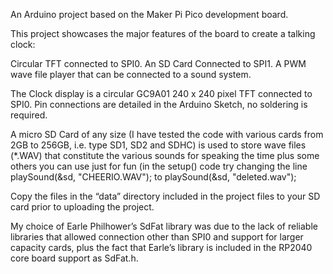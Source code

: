 An Arduino project based on the Maker Pi Pico development board.

This project showcases the major features of the board to create a talking clock:

Circular TFT connected to SPI0.
An SD Card Connected to SPI1.
A PWM wave file player that can be connected to a sound system.

The Clock display is a circular GC9A01 240 x 240 pixel TFT connected to SPI0. Pin connections are detailed in the Arduino Sketch, no soldering is required.

A micro SD Card of any size (I have tested the code with various cards from 2GB to 256GB, i.e. type SD1, SD2 and SDHC) is used to store wave files (*.WAV) that constitute the various sounds for speaking the time plus some others you can use just for fun (in the setup() code try changing the line playSound(&sd, "CHEERIO.WAV"); to playSound(&sd, "deleted.wav");

Copy the files in the “data” directory included in the project files to your SD card prior to uploading the project.

My choice of Earle Philhower’s SdFat library was due to the lack of reliable libraries that allowed connection other than SPI0 and support for larger capacity cards, plus the fact that Earle’s library is included in the RP2040 core board support as SdFat.h.

